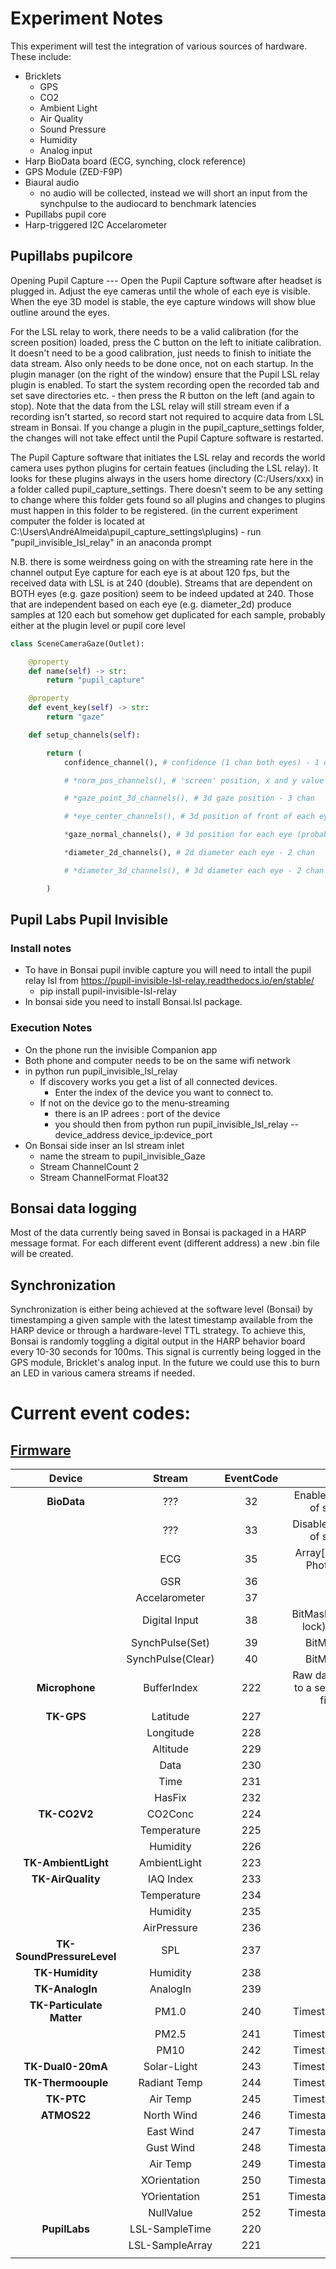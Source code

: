 # Experiment Notes

This experiment will test the integration of various sources of hardware. These include:

 - Bricklets
   - GPS
   - CO2
   - Ambient Light
   - Air Quality
   - Sound Pressure
   - Humidity
   - Analog input
 - Harp BioData board (ECG, synching, clock reference)
 - GPS Module (ZED-F9P)
 - Biaural audio
	* no audio will be collected, instead we will short an input from the synchpulse to the audiocard to benchmark latencies
 - Pupillabs pupil core
 - Harp-triggered I2C Accelarometer

## Pupillabs pupilcore

Opening Pupil Capture ---
Open the Pupil Capture software after headset is plugged in. Adjust the eye cameras until the whole of each eye is visible. When the eye 3D model is stable, the eye capture windows will show blue outline around the eyes.

For the LSL relay to work, there needs to be a valid calibration (for the screen position) loaded, press the C button on the left to initiate calibration. It doesn't need to be a good calibration, just needs to finish to initiate the data stream. Also only needs to be done once, not on each startup. In the plugin manager (on the right of the window) ensure that the Pupil LSL relay plugin is enabled. To start the system recording open the recorded tab and set save directories etc. - then press the R button on the left (and again to stop). Note that the data from the LSL relay will still stream even if a recording isn't started, so record start not required to acquire data from LSL stream in Bonsai. If you change a plugin in the pupil_capture_settings folder, the changes will not take effect until the Pupil Capture software is restarted.

The Pupil Capture software that initiates the LSL relay and records the world camera uses python plugins for certain featues (including the LSL relay). It looks for these plugins always in the users home directory (C:/Users/xxx) in a folder called pupil_capture_settings. There doesn't seem to be any setting to change where this folder gets found so all plugins and changes to plugins must happen in this folder to be registered. (in the current experiment computer the folder is located at C:\Users\AndréAlmeida\pupil_capture_settings\plugins) - run "pupil_invisible_lsl_relay" in an anaconda prompt

N.B. there is some weirdness going on with the streaming rate here in the channel output
Eye capture for each eye is at about 120 fps, but the received data with LSL is at 240 (double).
Streams that are dependent on BOTH eyes (e.g. gaze position) seem to be indeed updated at 240.
Those that are independent based on each eye (e.g. diameter_2d) produce samples at 120 each but somehow get duplicated for each sample, probably either at the plugin level or pupil core level

```python
class SceneCameraGaze(Outlet):

    @property
    def name(self) -> str:
        return "pupil_capture"

    @property
    def event_key(self) -> str:
        return "gaze"

    def setup_channels(self):

        return (
            confidence_channel(), # confidence (1 chan both eyes) - 1 chan

            # *norm_pos_channels(), # 'screen' position, x and y value - 2 chan

            # *gaze_point_3d_channels(), # 3d gaze position - 3 chan

            # *eye_center_channels(), # 3d position of front of each eye (3 chan per eye) - 6 chan

            *gaze_normal_channels(), # 3d position for each eye (probably normal vector from eye center) 6 chan

            *diameter_2d_channels(), # 2d diameter each eye - 2 chan

            # *diameter_3d_channels(), # 3d diameter each eye - 2 chan

        )
```

## Pupil Labs Pupil Invisible 
 
### Install notes 
 - To have in Bonsai pupil invible capture you will need to intall the pupil relay lsl from https://pupil-invisible-lsl-relay.readthedocs.io/en/stable/
    - pip install pupil-invisible-lsl-relay
 - In bonsai side you need to install Bonsai.lsl package.

### Execution Notes 
 - On the phone run the invisible Companion app 
 - Both phone and computer needs to be on the same wifi network
 - in python run pupil_invisible_lsl_relay
    - If discovery works you get a list of all connected devices.
        - Enter the index of the device you want to connect to.
    - If not on the device go to the menu-streaming 
        - there is an IP adrees : port of the device 
        - you should then from python run pupil_invisible_lsl_relay --device_address device_ip:device_port
 - On Bonsai side inser an lsl stream inlet 
    - name the stream to pupil_invisible_Gaze
    - Stream ChannelCount 2
    - Stream ChannelFormat Float32 



## Bonsai data logging

Most of the data currently being saved in Bonsai is packaged in a HARP message format. For each different event (different address) a new .bin file will be created.

## Synchronization
Synchronization is either being achieved at the software level (Bonsai) by timestamping a given sample with the latest timestamp available from the HARP device or through a hardware-level TTL strategy.
To achieve this, Bonsai is randomly toggling a digital output in the HARP behavior board every 10-30 seconds for 100ms. This signal is currently being logged in the GPS module, Bricklet's analog input. In the future we could use this to burn an LED in various camera streams if needed.


# Current event codes:

## [Firmware](https://github.com/emotional-cities/pluma/blob/main/Firmware/EmotionalCities/app_ios_and_regs.h)

[//]: [(https://www.tablesgenerator.com/markdown_tables#)]

|         **Device**        |    **Stream**   | **EventCode** |                    **Obs**                    |
|:-------------------------:|:---------------:|:-------------:|:---------------------------------------------:|
|        **BioData**        |       ???       |       32      |             Enable some sort of stream?       |
|                           |       ???       |       33      |             Disable some sort of stream?      |
|                           |       ECG       |       35      |            Array[2] = {ECG, Photodiode}       |
|                           |       GSR       |       36      |                                               |
|                           |  Accelarometer  |       37      |                                               |
|                           |  Digital Input  |       38      |         BitMask 0x1 (GPS lock) and 0x2        |
|                           | SynchPulse(Set) |       39      |                   BitMask 0x1                 |
|                           |SynchPulse(Clear)|       40      |                   BitMask 0x1                 |
|       **Microphone**      |   BufferIndex   |      222      | Raw data is saved to a separate .bin file (") |
|         **TK-GPS**        |     Latitude    |      227      |                                               |
|                           |    Longitude    |      228      |                                               |
|                           |     Altitude    |      229      |                                               |
|                           |       Data      |      230      |                                               |
|                           |       Time      |      231      |                                               |
|                           |      HasFix     |      232      |                                               |
|        **TK-CO2V2**       |     CO2Conc     |      224      |                                               |
|                           |   Temperature   |      225      |                                               |
|                           |     Humidity    |      226      |                                               |
|    **TK-AmbientLight**    |   AmbientLight  |      223      |                                               |
|     **TK-AirQuality**     |    IAQ Index    |      233      |                                               |
|                           |   Temperature   |      234      |                                               |
|                           |     Humidity    |      235      |                                               |
|                           |   AirPressure   |      236      |                                               |
| **TK-SoundPressureLevel** |       SPL       |      237      |                                               |
|      **TK-Humidity**      |     Humidity    |      238      |                                               |
|      **TK-AnalogIn**      |     AnalogIn    |      239      |                                               |
| **TK-Particulate Matter** |       PM1.0     |      240      |               Timestamped(int)                |
|                           |       PM2.5     |      241      |               Timestamped(int)                |
|                           |       PM10      |      242      |               Timestamped(int)                |
|     **TK-Dual0-20mA**     |   Solar-Light   |      243      |               Timestamped(int)                |
|     **TK-Thermoouple**    |   Radiant Temp  |      244      |               Timestamped(int)                |
|        **TK-PTC**         |     Air Temp    |      245      |               Timestamped(int)                |
|        **ATMOS22**        |    North Wind   |      246      |               Timestamped(float)              |
|                           |     East Wind   |      247      |               Timestamped(float)              |
|                           |     Gust Wind   |      248      |               Timestamped(float)              |
|                           |     Air Temp    |      249      |               Timestamped(float)              |
|                           |   XOrientation  |      250      |               Timestamped(float)              |
|                           |   YOrientation  |      251      |               Timestamped(float)              |
|                           |    NullValue    |      252      |               Timestamped(float)              |
|       **PupilLabs**       |  LSL-SampleTime |      220      |                                               |
|                           | LSL-SampleArray |      221      |                                               |
|                           |                 |               |                                               |

